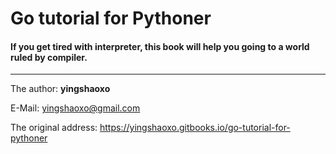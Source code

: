 # Go tutorial for Pythoner

#### If you get tired with interpreter, this book will help you going to a world ruled by compiler.

___

The author: **yingshaoxo**

E-Mail: yingshaoxo@gmail.com

The original address: https://yingshaoxo.gitbooks.io/go-tutorial-for-pythoner
